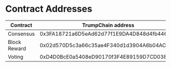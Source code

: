 # Contract Addresses

| Contract     | TrumpChain address                                | TrumpChain Testnet address                      |
| ------------ | ------------------------------------------- | ------------------------------------------ |
| Consensus    | 0x3FA18721a6D5eAd62d77f1E9DA4D848d4fb4461A  | 0x4498A709B6d32f93039a6B39F6230a6a08170F1b |
| Block Reward | 0x02d570D5c3a66c35ae4F340d1d3904A6b04AC9B5  | 0x41D5aE880D6Cd660DE9792c4DB959b79F22E1f90 |
| Voting       | 0xD4D0BcE0a5408eD90170f3F4E89159D7CD03899b  | 0x8bCB09A7A1c6091a28Eb89716a89dAd123032F09 |
